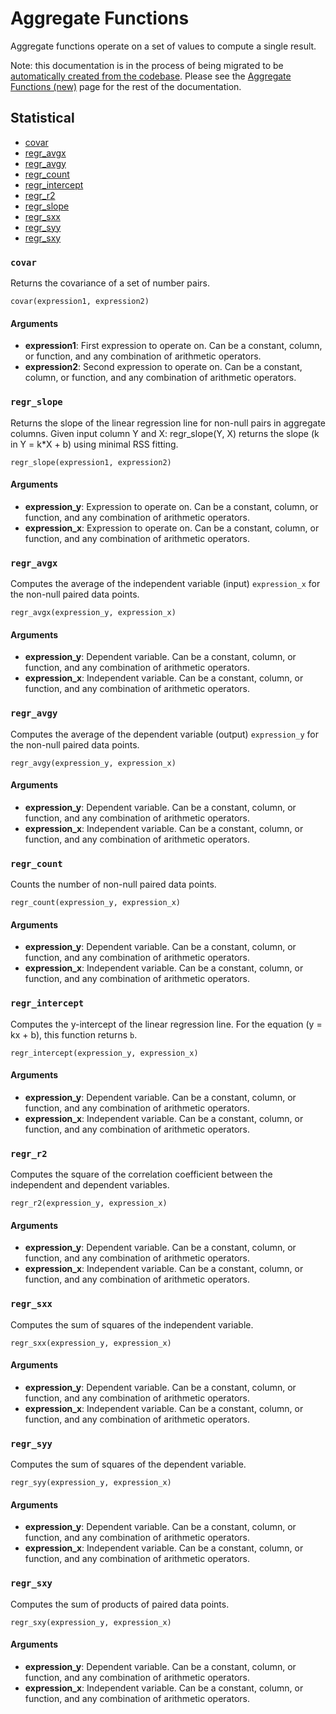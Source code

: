 <!---
  Licensed to the Apache Software Foundation (ASF) under one
  or more contributor license agreements.  See the NOTICE file
  distributed with this work for additional information
  regarding copyright ownership.  The ASF licenses this file
  to you under the Apache License, Version 2.0 (the
  "License"); you may not use this file except in compliance
  with the License.  You may obtain a copy of the License at

    http://www.apache.org/licenses/LICENSE-2.0

  Unless required by applicable law or agreed to in writing,
  software distributed under the License is distributed on an
  "AS IS" BASIS, WITHOUT WARRANTIES OR CONDITIONS OF ANY
  KIND, either express or implied.  See the License for the
  specific language governing permissions and limitations
  under the License.
-->

# Aggregate Functions

Aggregate functions operate on a set of values to compute a single result.

Note: this documentation is in the process of being migrated to be [automatically created from the codebase].
Please see the [Aggregate Functions (new)](aggregate_functions_new.md) page for
the rest of the documentation.

[automatically created from the codebase]: https://github.com/apache/datafusion/issues/12740

## Statistical

- [covar](#covar)
- [regr_avgx](#regr_avgx)
- [regr_avgy](#regr_avgy)
- [regr_count](#regr_count)
- [regr_intercept](#regr_intercept)
- [regr_r2](#regr_r2)
- [regr_slope](#regr_slope)
- [regr_sxx](#regr_sxx)
- [regr_syy](#regr_syy)
- [regr_sxy](#regr_sxy)

### `covar`

Returns the covariance of a set of number pairs.

```
covar(expression1, expression2)
```

#### Arguments

- **expression1**: First expression to operate on.
  Can be a constant, column, or function, and any combination of arithmetic operators.
- **expression2**: Second expression to operate on.
  Can be a constant, column, or function, and any combination of arithmetic operators.

### `regr_slope`

Returns the slope of the linear regression line for non-null pairs in aggregate columns.
Given input column Y and X: regr_slope(Y, X) returns the slope (k in Y = k\*X + b) using minimal RSS fitting.

```
regr_slope(expression1, expression2)
```

#### Arguments

- **expression_y**: Expression to operate on.
  Can be a constant, column, or function, and any combination of arithmetic operators.
- **expression_x**: Expression to operate on.
  Can be a constant, column, or function, and any combination of arithmetic operators.

### `regr_avgx`

Computes the average of the independent variable (input) `expression_x` for the non-null paired data points.

```
regr_avgx(expression_y, expression_x)
```

#### Arguments

- **expression_y**: Dependent variable.
  Can be a constant, column, or function, and any combination of arithmetic operators.
- **expression_x**: Independent variable.
  Can be a constant, column, or function, and any combination of arithmetic operators.

### `regr_avgy`

Computes the average of the dependent variable (output) `expression_y` for the non-null paired data points.

```
regr_avgy(expression_y, expression_x)
```

#### Arguments

- **expression_y**: Dependent variable.
  Can be a constant, column, or function, and any combination of arithmetic operators.
- **expression_x**: Independent variable.
  Can be a constant, column, or function, and any combination of arithmetic operators.

### `regr_count`

Counts the number of non-null paired data points.

```
regr_count(expression_y, expression_x)
```

#### Arguments

- **expression_y**: Dependent variable.
  Can be a constant, column, or function, and any combination of arithmetic operators.
- **expression_x**: Independent variable.
  Can be a constant, column, or function, and any combination of arithmetic operators.

### `regr_intercept`

Computes the y-intercept of the linear regression line. For the equation \(y = kx + b\), this function returns `b`.

```
regr_intercept(expression_y, expression_x)
```

#### Arguments

- **expression_y**: Dependent variable.
  Can be a constant, column, or function, and any combination of arithmetic operators.
- **expression_x**: Independent variable.
  Can be a constant, column, or function, and any combination of arithmetic operators.

### `regr_r2`

Computes the square of the correlation coefficient between the independent and dependent variables.

```
regr_r2(expression_y, expression_x)
```

#### Arguments

- **expression_y**: Dependent variable.
  Can be a constant, column, or function, and any combination of arithmetic operators.
- **expression_x**: Independent variable.
  Can be a constant, column, or function, and any combination of arithmetic operators.

### `regr_sxx`

Computes the sum of squares of the independent variable.

```
regr_sxx(expression_y, expression_x)
```

#### Arguments

- **expression_y**: Dependent variable.
  Can be a constant, column, or function, and any combination of arithmetic operators.
- **expression_x**: Independent variable.
  Can be a constant, column, or function, and any combination of arithmetic operators.

### `regr_syy`

Computes the sum of squares of the dependent variable.

```
regr_syy(expression_y, expression_x)
```

#### Arguments

- **expression_y**: Dependent variable.
  Can be a constant, column, or function, and any combination of arithmetic operators.
- **expression_x**: Independent variable.
  Can be a constant, column, or function, and any combination of arithmetic operators.

### `regr_sxy`

Computes the sum of products of paired data points.

```
regr_sxy(expression_y, expression_x)
```

#### Arguments

- **expression_y**: Dependent variable.
  Can be a constant, column, or function, and any combination of arithmetic operators.
- **expression_x**: Independent variable.
  Can be a constant, column, or function, and any combination of arithmetic operators.
